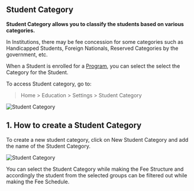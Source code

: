 ## Student Category

**Student Category allows you to classify the students based on various categories.**

In Institutions, there may be fee concession for some categories such as Handicapped Students, Foreign Nationals, Reserved Categories by the government, etc.

When a Student is enrolled for a [Program](https://docs.erpnext.com/docs/v13/user/manual/en/education/program), you can select the select the Category for the Student.

To access Student category, go to:

> Home > Education > Settings > Student Category

![Student Category](https://docs.erpnext.com/files/education-student-category-1.png)

## 1\. How to create a Student Category

To create a new student category, click on New Student Category and add the name of the Student Category.

![Student Category](https://docs.erpnext.com/files/education-student-category-2.gif)

You can select the Student Category while making the Fee Structure and accordingly the student from the selected groups can be filtered out while making the Fee Schedule.